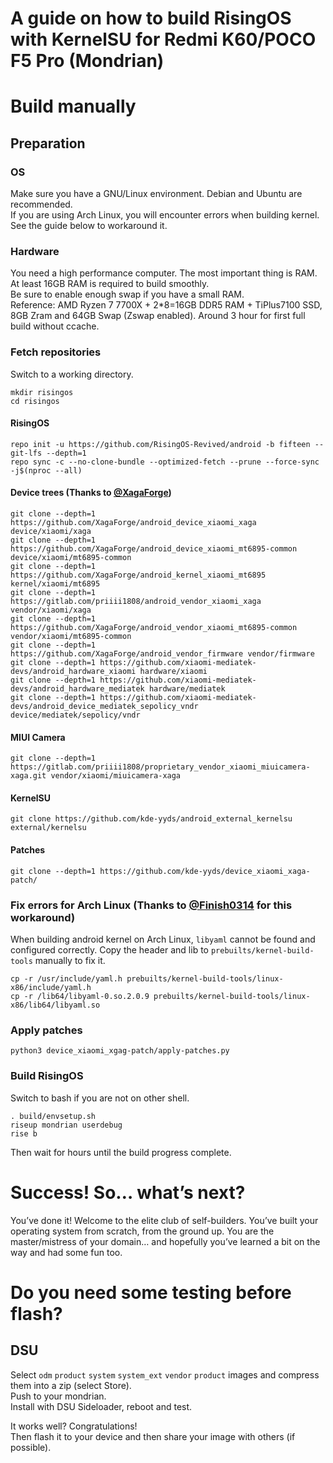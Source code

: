 # **A guide on how to build RisingOS with KernelSU for Redmi K60/POCO F5 Pro (Mondrian)**
# Build manually
## Preparation 
### OS
Make sure you have a GNU/Linux environment. Debian and Ubuntu are recommended.  
If you are using Arch Linux, you will encounter errors when building kernel. See the guide below to workaround it.
### Hardware
You need a high performance computer. The most important thing is RAM. At least 16GB RAM is required to build smoothly.  
Be sure to enable enough swap if you have a small RAM.  
Reference: AMD Ryzen 7 7700X + 2*8=16GB DDR5 RAM + TiPlus7100 SSD, 8GB Zram and 64GB Swap (Zswap enabled). Around 3 hour for first full build without ccache.
### Fetch repositories
Switch to a working directory.
```
mkdir risingos
cd risingos
```
#### RisingOS
```
repo init -u https://github.com/RisingOS-Revived/android -b fifteen --git-lfs --depth=1
repo sync -c --no-clone-bundle --optimized-fetch --prune --force-sync -j$(nproc --all)
```
#### Device trees (Thanks to [@XagaForge](https://github.com/XagaForge))
```
git clone --depth=1 https://github.com/XagaForge/android_device_xiaomi_xaga device/xiaomi/xaga
git clone --depth=1 https://github.com/XagaForge/android_device_xiaomi_mt6895-common device/xiaomi/mt6895-common
git clone --depth=1 https://github.com/XagaForge/android_kernel_xiaomi_mt6895 kernel/xiaomi/mt6895
git clone --depth=1 https://gitlab.com/priiii1808/android_vendor_xiaomi_xaga vendor/xiaomi/xaga
git clone --depth=1 https://github.com/XagaForge/android_vendor_xiaomi_mt6895-common vendor/xiaomi/mt6895-common
git clone --depth=1 https://github.com/XagaForge/android_vendor_firmware vendor/firmware
git clone --depth=1 https://github.com/xiaomi-mediatek-devs/android_hardware_xiaomi hardware/xiaomi
git clone --depth=1 https://github.com/xiaomi-mediatek-devs/android_hardware_mediatek hardware/mediatek
git clone --depth=1 https://github.com/xiaomi-mediatek-devs/android_device_mediatek_sepolicy_vndr device/mediatek/sepolicy/vndr
```
#### MIUI Camera
```
git clone --depth=1 https://gitlab.com/priiii1808/proprietary_vendor_xiaomi_miuicamera-xaga.git vendor/xiaomi/miuicamera-xaga
```

#### KernelSU
```
git clone https://github.com/kde-yyds/android_external_kernelsu external/kernelsu
```
#### Patches
```
git clone --depth=1 https://github.com/kde-yyds/device_xiaomi_xaga-patch/
```
### Fix errors for Arch Linux (Thanks to [@Finish0314](https://github.com/finish0314) for this workaround)
When building android kernel on Arch Linux, `libyaml` cannot be found and configured correctly. Copy the header and lib to `prebuilts/kernel-build-tools` manually to fix it.
```
cp -r /usr/include/yaml.h prebuilts/kernel-build-tools/linux-x86/include/yaml.h
cp -r /lib64/libyaml-0.so.2.0.9 prebuilts/kernel-build-tools/linux-x86/lib64/libyaml.so
```

### Apply patches
```
python3 device_xiaomi_xgag-patch/apply-patches.py
```
### Build RisingOS
Switch to bash if you are not on other shell.
```
. build/envsetup.sh
riseup mondrian userdebug
rise b
```
Then wait for hours until the build progress complete.
# Success! So… what’s next?
You’ve done it! Welcome to the elite club of self-builders. You’ve built your operating system from scratch, from the ground up. You are the master/mistress of your domain… and hopefully you’ve learned a bit on the way and had some fun too.  
# Do you need some testing before flash?
## DSU
Select `odm` `product` `system` `system_ext` `vendor` `product` images and compress them into a zip (select Store).  
Push to your mondrian.  
Install with DSU Sideloader, reboot and test.

It works well? Congratulations!  
Then flash it to your device and then share your image with others (if possible).
